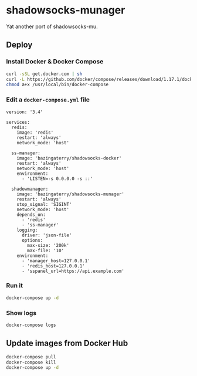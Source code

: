 # shadowsocks-munager

Yat another port of shadowsocks-mu.

## Deploy

### Install Docker & Docker Compose

```bash
curl -sSL get.docker.com | sh
curl -L https://github.com/docker/compose/releases/download/1.17.1/docker-compose-`uname -s`-`uname -m` > /usr/local/bin/docker-compose
chmod a+x /usr/local/bin/docker-compose
```

### Edit a `docker-compose.yml` file

```
version: '3.4'

services:
  redis:
    image: 'redis'
    restart: 'always'
    network_mode: 'host'

  ss-manager:
    image: 'bazingaterry/shadowsocks-docker'
    restart: 'always'
    network_mode: 'host'
    environment:
      - 'LISTEN=-s 0.0.0.0 -s ::'

  shadowmanager:
    image: 'bazingaterry/shadowsocks-munager'
    restart: 'always'
    stop_signal: 'SIGINT'
    network_mode: 'host'
    depends_on:
      - 'redis'
      - 'ss-manager'
    logging:
      driver: 'json-file'
      options:
        max-size: '200k'
        max-file: '10'
    environment:
      - 'manager_host=127.0.0.1'
      - 'redis_host=127.0.0.1'
      - 'sspanel_url=https://api.example.com'
```

### Run it

```bash
docker-compose up -d
```

### Show logs

```bash
docker-compose logs
```

## Update images from Docker Hub

```bash
docker-compose pull
docker-compose kill
docker-compose up -d
```
